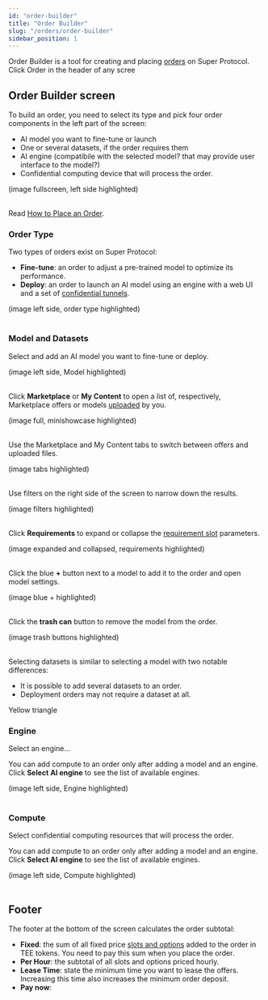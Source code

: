 ```yaml
---
id: "order-builder"
title: "Order Builder"
slug: "/orders/order-builder"
sidebar_position: 1
---
```


Order Builder is a tool for creating and placing [orders](/developers/fundamentals/orders) on Super Protocol. Click Order in the header of any scree

## Order Builder screen

To build an order, you need to select its type and pick four order components in the left part of the screen:

- AI model you want to fine-tune or launch
- One or several datasets, if the order requires them
- AI engine (compatibile with the selected model? that may provide user interface to the model?)
- Confidential computing device that will process the order.

(image fullscreen, left side highlighted)
<br/>
<br/>

Read [How to Place an Order](/ai-marketplace/guides/guide-place-order).

### Order Type

Two types of orders exist on Super Protocol:

- **Fine-tune**: an order to adjust a pre-trained model to optimize its performance.
- **Deploy**: an order to launch an AI model using an engine with a web UI and a set of [confidential tunnels](/developers/fundamentals/tunnels).

(image left side, order type highlighted)
<br/>
<br/>

### Model and Datasets

Select and add an AI model you want to fine-tune or deploy.

(image left side, Model highlighted)
<br/>
<br/>

Click **Marketplace** or **My Content** to open a list of, respectively, Marketplace offers or models [uploaded](/ai-marketplace/guides/guide-upload) by you.

(image full, minishowcase highlighted)
<br/>
<br/>

Use the Marketplace and My Content tabs to switch between offers and uploaded files.

(image tabs highlighted)
<br/>
<br/>

Use filters on the right side of the screen to narrow down the results.

(image filters highlighted)
<br/>
<br/>

Click **Requirements** to expand or collapse the [requirement slot](/developers/fundamentals/slots/#requirements) parameters.

(image expanded and collapsed, requirements highlighted)
<br/>
<br/>

Click the blue **+** button next to a model to add it to the order and open model settings.

(image blue + highlighted)
<br/>
<br/>

Click the **trash can** button to remove the model from the order.

(image trash buttons highlighted)
<br/>
<br/>

Selecting datasets is similar to selecting a model with two notable differences:

- It is possible to add several datasets to an order.
- Deployment orders may not require a dataset at all.

Yellow triangle

### Engine

Select an engine...

You can add compute to an order only after adding a model and an engine. Click **Select AI engine** to see the list of available engines.

(image left side, Engine highlighted)
<br/>
<br/>

### Compute

Select confidential computing resources that will process the order.

You can add compute to an order only after adding a model and an engine. Click **Select AI engine** to see the list of available engines.

(image left side, Compute highlighted)
<br/>
<br/>

## Footer

The footer at the bottom of the screen calculates the order subtotal:

- **Fixed**: the sum of all fixed price [slots and options](/developers/fundamentals/slots) added to the order in TEE tokens. You need to pay this sum when you place the order.
- **Per Hour**: the subtotal of all slots and options priced hourly.
- **Lease Time**: state the minimum time you want to lease the offers. Increasing this time also increases the minimum order deposit.
- **Pay now**: 